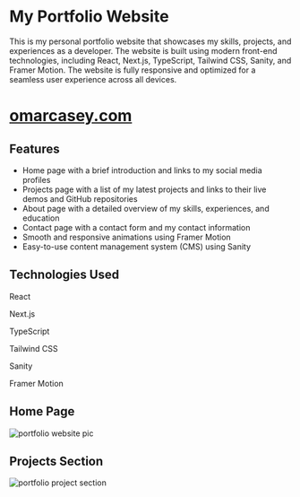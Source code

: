 # My Portfolio Website
This is my personal portfolio website that showcases my skills, projects, and experiences as a developer. The website is built using modern front-end technologies, including React, Next.js, TypeScript, Tailwind CSS, Sanity, and Framer Motion. The website is fully responsive and optimized for a seamless user experience across all devices.

# [omarcasey.com](https://www.omarcasey.com/)

## Features
- Home page with a brief introduction and links to my social media profiles
- Projects page with a list of my latest projects and links to their live demos and GitHub repositories
- About page with a detailed overview of my skills, experiences, and education
- Contact page with a contact form and my contact information
- Smooth and responsive animations using Framer Motion
- Easy-to-use content management system (CMS) using Sanity
## Technologies Used
React

Next.js

TypeScript

Tailwind CSS

Sanity

Framer Motion

## Home Page
![portfolio website pic](https://user-images.githubusercontent.com/90979468/220246902-cd796afc-554e-4641-966c-de4c7250c447.png)

## Projects Section
![portfolio project section](https://user-images.githubusercontent.com/90979468/220247190-bec811c9-84c5-4161-b147-6a2661a8ffed.png)
